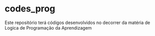 # codes_prog
Este repositório terá códigos desenvolvidos no decorrer da matéria de Logica de Programação da Aprendizagem
